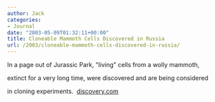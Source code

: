 ```yaml
---
author: Jack
categories:
- Journal
date: "2003-05-09T01:32:11+00:00"
title: Cloneable Mammoth Cells Discovered in Russia
url: /2003/cloneable-mammoth-cells-discovered-in-russia/
---
```


In a page out of Jurassic Park, "living" cells from a wolly mammoth,
  

  
extinct for a very long time, were discovered and are being considered
  

  
in cloning experiments.&nbsp; [discovery.com][1]

 [1]: //animal.discovery.com/news/afp/20030205/mammothclone.html"